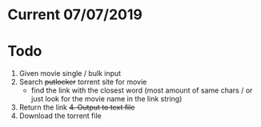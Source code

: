 # Current 07/07/2019
# Todo 
1. Given movie single / bulk input
2. Search ~~putlocker~~ torrent site for movie
    - find the link with the closest word (most amount of same chars / or just look for the movie name in the link string)
3. Return the link
~~4. Output to text file~~
4. Download the torrent file